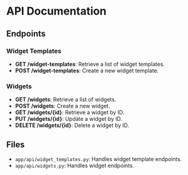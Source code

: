 # API Documentation

## Endpoints

### Widget Templates

- **GET /widget-templates**: Retrieve a list of widget templates.
- **POST /widget-templates**: Create a new widget template.

### Widgets

- **GET /widgets**: Retrieve a list of widgets.
- **POST /widgets**: Create a new widget.
- **GET /widgets/{id}**: Retrieve a widget by ID.
- **PUT /widgets/{id}**: Update a widget by ID.
- **DELETE /widgets/{id}**: Delete a widget by ID.

## Files

- `app/api/widget_templates.py`: Handles widget template endpoints.
- `app/api/widgets.py`: Handles widget endpoints.